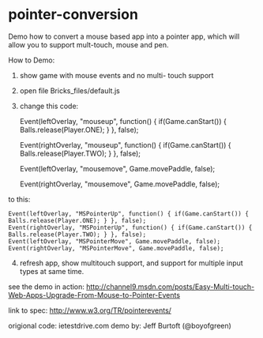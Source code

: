 pointer-conversion
==================


Demo how to convert a mouse based app into a pointer app, which will allow you to support mult-touch, mouse and pen.

How to Demo:

1. show game with mouse events and no multi- touch support
2. open file Bricks_files/default.js
3. change this code:


	Event(leftOverlay, "mouseup", function() { if(Game.canStart()) { Balls.release(Player.ONE); } }, false);
	
	Event(rightOverlay, "mouseup", function() { if(Game.canStart()) { Balls.release(Player.TWO); } }, false);
	
	Event(leftOverlay, "mousemove", Game.movePaddle, false);
	
	Event(rightOverlay, "mousemove", Game.movePaddle, false);
		
to this:

	Event(leftOverlay, "MSPointerUp", function() { if(Game.canStart()) { Balls.release(Player.ONE); } }, false);
	Event(rightOverlay, "MSPointerUp", function() { if(Game.canStart()) { Balls.release(Player.TWO); } }, false);
	Event(leftOverlay, "MSPointerMove", Game.movePaddle, false);
	Event(rightOverlay, "MSPointerMove", Game.movePaddle, false);


4. refresh app, show multitouch support, and support for multiple input types at same time.



see the demo in action: http://channel9.msdn.com/posts/Easy-Multi-touch-Web-Apps-Upgrade-From-Mouse-to-Pointer-Events 

link to spec: http://www.w3.org/TR/pointerevents/

origional code:  ietestdrive.com
demo by: Jeff Burtoft (@boyofgreen)
